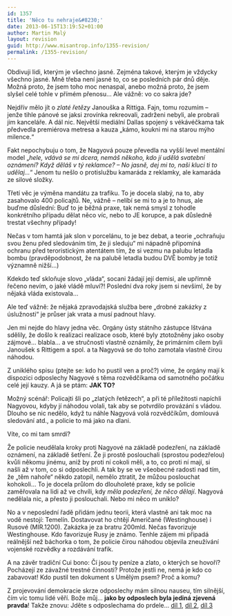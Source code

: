 ```yaml
---
id: 1357
title: 'Něco tu nehraje&#8230;'
date: 2013-06-15T13:19:52+01:00
author: Martin Malý
layout: revision
guid: http://www.misantrop.info/1355-revision/
permalink: /1355-revision/
---
```

Obdivuji lidi, kterým je všechno jasné. Zejména takové, kterým je vždycky všechno jasné. Mně třeba není jasné to, co se posledních pár dnů děje. Možná proto, že jsem toho moc nenaspal, anebo možná proto, že jsem slyšel celé tohle v přímém přenosu&#8230; Ale vážně: vo co sakra jde?

<!--more-->

Nejdřív mělo jít o _zlaté řetězy_ Janouška a Rittiga. Fajn, tomu rozumím &#8211; jenže tihle pánové se jaksi zrovínka rekreovali, zadrženi nebyli, ale probrali jim kanceláře. A dál nic. Největší mediální Dallas spojený s vékávéčkama tak předvedla premiérova metresa a kauza &#8222;kámo, koukni mi na starou mýho milence.&#8220;

Fakt nepochybuju o tom, že Nagyová pouze převedla na vyšší level mentální model &#8222;_hele, vdává se mi dcera, nemáš někoho, kdo jí udělá svatební oznámení? Když děláš v tý reklamce? &#8211; No jasně, dej mi to, naši kluci ti to udělaj&#8230;_&#8220; Jenom tu nešlo o protislužbu kamaráda z reklamky, ale kamaráda ze silové složky.

Třetí věc je výměna mandátu za trafiku. To je docela slabý, na to, aby zasahovalo 400 policajtů. Ne, vážně &#8211; nelíbí se mi to a je to hnus, ale buďme důslední: Buď to je běžná praxe, tak nemá smysl z tohodle konkrétního případu dělat něco víc, nebo to JE korupce, a pak důsledně trestat všechny případy!

Nečas v tom hamtá jak slon v porcelánu, to je bez debat, a teorie &#8222;ochraňuju svou ženu před sledováním tím, že ji sleduju&#8220; mi nápadně připomíná ochranu před teroristickým atentátem tím, že si vezmu na palubu letadla bombu (pravděpodobnost, že na palubě letadla budou DVĚ bomby je totiž významně nižší&#8230;)

Kdekdo teď skloňuje slovo &#8222;vláda&#8220;, socani žádají její demisi, ale upřímně řečeno nevím, o jaké vládě mluví?! Poslední dva roky jsem si nevšiml, že by nějaká vláda existovala&#8230;

Ale teď vážně: že nějaká zpravodajská služba bere &#8222;drobné zakázky z úslužnosti&#8220; je průser jak vrata a musí padnout hlavy.

Jen mi nejde do hlavy jedna věc. Orgány ústy státního zástupce Ištvána sdělily, že došlo k realizaci realizace osob, které byly ztotožněny jako osoby zájmové&#8230; blabla&#8230; a ve stručnosti vlastně oznámily, že primárním cílem byli Janoušek s Rittigem a spol. a ta Nagyová se do toho zamotala vlastně čirou náhodou.

Z uniklého spisu (ptejte se: kdo ho pustil ven a proč?) víme, že orgány mají k dispozici odposlechy Nagyové s těma rozvědčíkama od samotného počátku celé její kauzy. A já se ptám: **JAK TO?**

Možný scénář: Policajti šli po &#8222;zlatých řetězech&#8220;, a při té příležitosti napíchli Nagyovou, kdyby jí náhodou volali, tak aby se potvrdilo provázání s vládou. Dlouho se nic nedělo, když tu náhle Nagyová volá rozvědčíkům, domlouvá sledování atd., a policie to má jako na dlani.

Víte, co mi tam smrdí?

Že policie neudělala kroky proti Nagyové na základě podezření, na základě oznámení, na základě šetření. Že ji prostě poslouchali (sprostou podezřelou) kvůli někomu jinému, aniž by proti ní cokoli měli, a to, co proti ní mají, si našli až v tom, co si odposlechli. A tak by se ve všeobecné radosti nad tím, že &#8222;těm nahoře&#8220; někdo zatopil, nemělo ztratit, že můžou poslouchat kohokoli&#8230; To je docela průlom do dlouholeté praxe, kdy se policie zaměřovala na lidi až ve chvíli, kdy _měla podezření, že něco dělají_. Nagyová nedělala nic, a přesto ji poslouchali. Nebo mi něco m uniklo?

No a v neposlední řadě přidám jednu teorii, která vlastně ani tak moc na vodě nestojí: Temelín. Dostavovat ho chtějí Američané (Westinghouse) i Rusové (MIR.1200). Zakázka je za bratru 200mld. Nečas favorizuje Westinghouse. Kdo favorizuje Rusy je známo. Tenhle zájem mi připadá reálnější než báchorka o tom, že policie čirou náhodou objevila zneužívání vojenské rozvědky a rozdávání trafik.

A na závěr tradiční Cui bono: Čí jsou ty peníze a zlato, o kterých se hovoří? Pocházejí ze závažné trestné činnosti? Protože jestli ne, nemá je kdo co zabavovat! Kdo pustil ten dokument s Umělým psem? Proč a komu?

Z projevování demokracie skrze odposlechy mám silnou nauseu, tím silnější, čím víc tomu lidé věří. Bože můj&#8230; **jako by odposlech byla jediná zjevená pravda**! Takže znovu: Jděte s odposlechama do prdele&#8230; [díl 1](http://www.misantrop.info/politicka-krize-kez), [díl 2](http://www.misantrop.info/jeste-jednou-strucne-k-utajeni-a-scitani/), [díl 3](http://www.misantrop.info/tady-kolibrik-jak-me-odposlysite/)

&nbsp;